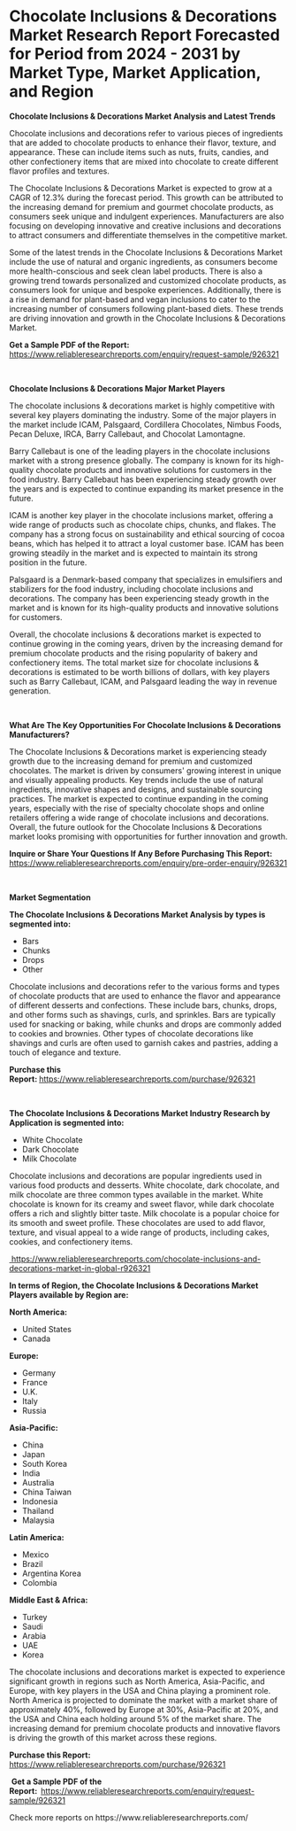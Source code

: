 <p><h1>Chocolate Inclusions & Decorations Market Research Report Forecasted for Period from 2024 -  2031 by Market Type, Market Application, and Region</h1></p><p><strong>Chocolate Inclusions & Decorations Market Analysis and Latest Trends</strong></p>
<p><p>Chocolate inclusions and decorations refer to various pieces of ingredients that are added to chocolate products to enhance their flavor, texture, and appearance. These can include items such as nuts, fruits, candies, and other confectionery items that are mixed into chocolate to create different flavor profiles and textures.</p><p>The Chocolate Inclusions & Decorations Market is expected to grow at a CAGR of 12.3% during the forecast period. This growth can be attributed to the increasing demand for premium and gourmet chocolate products, as consumers seek unique and indulgent experiences. Manufacturers are also focusing on developing innovative and creative inclusions and decorations to attract consumers and differentiate themselves in the competitive market.</p><p>Some of the latest trends in the Chocolate Inclusions & Decorations Market include the use of natural and organic ingredients, as consumers become more health-conscious and seek clean label products. There is also a growing trend towards personalized and customized chocolate products, as consumers look for unique and bespoke experiences. Additionally, there is a rise in demand for plant-based and vegan inclusions to cater to the increasing number of consumers following plant-based diets. These trends are driving innovation and growth in the Chocolate Inclusions & Decorations Market.</p></p>
<p><strong>Get a Sample PDF of the Report:&nbsp;</strong> <a href="https://www.reliableresearchreports.com/enquiry/request-sample/926321">https://www.reliableresearchreports.com/enquiry/request-sample/926321</a></p>
<p>&nbsp;</p>
<p><strong>Chocolate Inclusions & Decorations Major Market Players</strong></p>
<p><p>The chocolate inclusions & decorations market is highly competitive with several key players dominating the industry. Some of the major players in the market include ICAM, Palsgaard, Cordillera Chocolates, Nimbus Foods, Pecan Deluxe, IRCA, Barry Callebaut, and Chocolat Lamontagne.</p><p>Barry Callebaut is one of the leading players in the chocolate inclusions market with a strong presence globally. The company is known for its high-quality chocolate products and innovative solutions for customers in the food industry. Barry Callebaut has been experiencing steady growth over the years and is expected to continue expanding its market presence in the future.</p><p>ICAM is another key player in the chocolate inclusions market, offering a wide range of products such as chocolate chips, chunks, and flakes. The company has a strong focus on sustainability and ethical sourcing of cocoa beans, which has helped it to attract a loyal customer base. ICAM has been growing steadily in the market and is expected to maintain its strong position in the future.</p><p>Palsgaard is a Denmark-based company that specializes in emulsifiers and stabilizers for the food industry, including chocolate inclusions and decorations. The company has been experiencing steady growth in the market and is known for its high-quality products and innovative solutions for customers.</p><p>Overall, the chocolate inclusions & decorations market is expected to continue growing in the coming years, driven by the increasing demand for premium chocolate products and the rising popularity of bakery and confectionery items. The total market size for chocolate inclusions & decorations is estimated to be worth billions of dollars, with key players such as Barry Callebaut, ICAM, and Palsgaard leading the way in revenue generation.</p></p>
<p>&nbsp;</p>
<p><strong>What Are The Key Opportunities For Chocolate Inclusions & Decorations Manufacturers?</strong></p>
<p><p>The Chocolate Inclusions & Decorations market is experiencing steady growth due to the increasing demand for premium and customized chocolates. The market is driven by consumers' growing interest in unique and visually appealing products. Key trends include the use of natural ingredients, innovative shapes and designs, and sustainable sourcing practices. The market is expected to continue expanding in the coming years, especially with the rise of specialty chocolate shops and online retailers offering a wide range of chocolate inclusions and decorations. Overall, the future outlook for the Chocolate Inclusions & Decorations market looks promising with opportunities for further innovation and growth.</p></p>
<p><strong>Inquire or Share Your Questions If Any Before Purchasing This Report:</strong> <a href="https://www.reliableresearchreports.com/enquiry/pre-order-enquiry/926321">https://www.reliableresearchreports.com/enquiry/pre-order-enquiry/926321</a></p>
<p>&nbsp;</p>
<p><strong>Market Segmentation</strong></p>
<p><strong>The Chocolate Inclusions & Decorations Market Analysis by types is segmented into:</strong></p>
<p><ul><li>Bars</li><li>Chunks</li><li>Drops</li><li>Other</li></ul></p>
<p><p>Chocolate inclusions and decorations refer to the various forms and types of chocolate products that are used to enhance the flavor and appearance of different desserts and confections. These include bars, chunks, drops, and other forms such as shavings, curls, and sprinkles. Bars are typically used for snacking or baking, while chunks and drops are commonly added to cookies and brownies. Other types of chocolate decorations like shavings and curls are often used to garnish cakes and pastries, adding a touch of elegance and texture.</p></p>
<p><strong>Purchase this Report:&nbsp;</strong><a href="https://www.reliableresearchreports.com/purchase/926321">https://www.reliableresearchreports.com/purchase/926321</a></p>
<p>&nbsp;</p>
<p><strong>The Chocolate Inclusions & Decorations Market Industry Research by Application is segmented into:</strong></p>
<p><ul><li>White Chocolate</li><li>Dark Chocolate</li><li>Milk Chocolate</li></ul></p>
<p><p>Chocolate inclusions and decorations are popular ingredients used in various food products and desserts. White chocolate, dark chocolate, and milk chocolate are three common types available in the market. White chocolate is known for its creamy and sweet flavor, while dark chocolate offers a rich and slightly bitter taste. Milk chocolate is a popular choice for its smooth and sweet profile. These chocolates are used to add flavor, texture, and visual appeal to a wide range of products, including cakes, cookies, and confectionery items.</p></p>
<p><a href="https://www.reliableresearchreports.com/chocolate-inclusions-and-decorations-market-in-global-r926321">&nbsp;https://www.reliableresearchreports.com/chocolate-inclusions-and-decorations-market-in-global-r926321</a></p>
<p><strong>In terms of Region, the Chocolate Inclusions & Decorations Market Players available by Region are:</strong></p>
<p>
    <p> <strong> North America: </strong>
        <ul>
            <li>United States</li>
            <li>Canada</li>
        </ul>
        </p> 
    <p> <strong> Europe: </strong>
        <ul>
            <li>Germany</li>
            <li>France</li>
            <li>U.K.</li>
            <li>Italy</li>
            <li>Russia</li>
        </ul>
        </p> 
    <p> <strong> Asia-Pacific: </strong>
        <ul>
            <li>China</li>
            <li>Japan</li>
            <li>South Korea</li>
            <li>India</li>
            <li>Australia</li>
            <li>China Taiwan</li>
            <li>Indonesia</li>
            <li>Thailand</li>
            <li>Malaysia</li>
        </ul>
        </p> 
    <p> <strong> Latin America: </strong>
        <ul>
            <li>Mexico</li>
            <li>Brazil</li>
            <li>Argentina Korea</li>
            <li>Colombia</li>
        </ul>
        </p> 
    <p> <strong> Middle East & Africa: </strong>
        <ul>
            <li>Turkey</li>
            <li>Saudi</li>
            <li>Arabia</li>
            <li>UAE</li>
            <li>Korea</li>
        </ul>
    </p>
    </p>
<p><p>The chocolate inclusions and decorations market is expected to experience significant growth in regions such as North America, Asia-Pacific, and Europe, with key players in the USA and China playing a prominent role. North America is projected to dominate the market with a market share of approximately 40%, followed by Europe at 30%, Asia-Pacific at 20%, and the USA and China each holding around 5% of the market share. The increasing demand for premium chocolate products and innovative flavors is driving the growth of this market across these regions.</p></p>
<p><strong>Purchase this Report: </strong><a href="https://www.reliableresearchreports.com/purchase/926321">https://www.reliableresearchreports.com/purchase/926321</a></p>
<p>&nbsp;<strong>Get a Sample PDF of the Report:&nbsp;&nbsp;</strong><a href="https://www.reliableresearchreports.com/enquiry/request-sample/926321">https://www.reliableresearchreports.com/enquiry/request-sample/926321</a></p>
<p><strong></strong></p>
<p>Check more reports on https://www.reliableresearchreports.com/</p>